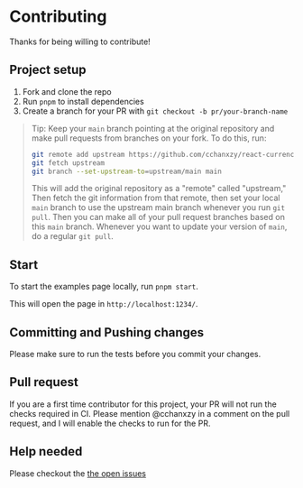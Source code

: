 # Contributing

Thanks for being willing to contribute!

## Project setup

1. Fork and clone the repo
2. Run `pnpm` to install dependencies
3. Create a branch for your PR with `git checkout -b pr/your-branch-name`

> Tip: Keep your `main` branch pointing at the original repository and make pull
> requests from branches on your fork. To do this, run:
>
> ```bash
> git remote add upstream https://github.com/cchanxzy/react-currency-input-field.git
> git fetch upstream
> git branch --set-upstream-to=upstream/main main
> ```
>
> This will add the original repository as a "remote" called "upstream," Then
> fetch the git information from that remote, then set your local `main` branch
> to use the upstream main branch whenever you run `git pull`. Then you can make
> all of your pull request branches based on this `main` branch. Whenever you
> want to update your version of `main`, do a regular `git pull`.

## Start

To start the examples page locally, run `pnpm start`.

This will open the page in `http://localhost:1234/`.

## Committing and Pushing changes

Please make sure to run the tests before you commit your changes.

## Pull request

If you are a first time contributor for this project, your PR will not run the checks required in CI. Please mention @cchanxzy in a comment on the pull request, and I will enable the checks to run for the PR.

## Help needed

Please checkout the [the open issues](https://github.com/cchanxzy/react-currency-input-field/issues)
